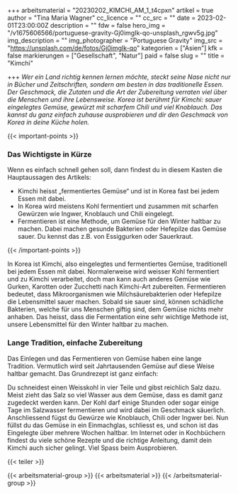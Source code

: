 +++
arbeitsmaterial = "20230202_KIMCHI_AM_1_t4cpxn"
artikel = true
author = "Tina Maria Wagner"
cc_licence = ""
cc_src = ""
date = 2023-02-01T23:00:00Z
description = ""
fdw = false
hero_img = "/v1675606566/portuguese-gravity-Gj0imgIk-qo-unsplash_rgwv5g.jpg"
img_description = ""
img_photographer = "Portuguese Gravity"
img_src = "https://unsplash.com/de/fotos/Gj0imgIk-qo"
kategorien = ["Asien"]
kfk = false
markierungen = ["Gesellschaft", "Natur"]
paid = false
slug = ""
title = "Kimchi"

+++
_Wer ein Land richtig kennen lernen möchte, steckt seine Nase nicht nur in Bücher und Zeitschriften, sondern am besten in das traditionelle Essen. Der Geschmack, die Zutaten und die Art der Zubereitung verraten viel über die Menschen und ihre Lebensweise. Korea ist berühmt für Kimchi: sauer eingelegtes Gemüse, gewürzt mit scharfem Chili und viel Knoblauch. Das kannst du ganz einfach zuhause ausprobieren und dir den Geschmack von Korea in deine Küche holen._

  
{{< important-points >}} <h3>Das Wichtigste in Kürze</h3>

<p>Wenn es einfach schnell gehen soll, dann findest du in diesem Kasten die Hauptaussagen des Artikels:</p>

<ul>

<li>Kimchi heisst „fermentiertes Gemüse“ und ist in Korea fast bei jedem Essen mit dabei.</li>

<li>In Korea wird meistens Kohl fermentiert und zusammen mit scharfen Gewürzen wie Ingwer, Knoblauch und Chili eingelegt.</li>

<li>Fermentieren ist eine Methode, um Gemüse für den Winter haltbar zu machen. Dabei machen gesunde Bakterien oder Hefepilze das Gemüse sauer. Du kennst das z.B. von Essiggurken oder Sauerkraut.</li>

</ul> {{< /important-points >}}

In Korea ist Kimchi, also eingelegtes und fermentiertes Gemüse, traditionell bei jedem Essen mit dabei. Normalerweise wird weisser Kohl fermentiert und zu Kimchi verarbeitet, doch man kann auch anderes Gemüse wie Gurken, Karotten oder Zucchetti nach Kimchi-Art zubereiten. Fermentieren bedeutet, dass Mikroorganismen wie Milchsäurebakterien oder Hefepilze die Lebensmittel sauer machen. Sobald sie sauer sind, können schädliche Bakterien, welche für uns Menschen giftig sind, dem Gemüse nichts mehr anhaben. Das heisst, dass die Fermentation eine sehr wichtige Methode ist, unsere Lebensmittel für den Winter haltbar zu machen.

### Lange Tradition, einfache Zubereitung

Das Einlegen und das Fermentieren von Gemüse haben eine lange Tradition. Vermutlich wird seit Jahrtausenden Gemüse auf diese Weise haltbar gemacht. Das Grundrezept ist ganz einfach:

Du schneidest einen Weisskohl in vier Teile und gibst reichlich Salz dazu. Meist zieht das Salz so viel Wasser aus dem Gemüse, dass es damit ganz zugedeckt werden kann. Der Kohl darf einige Stunden oder sogar einige Tage im Salzwasser fermentieren und wird dabei im Geschmack säuerlich. Anschliessend fügst du Gewürze wie Knoblauch, Chili oder Ingwer bei. Nun füllst du das Gemüse in ein Einmachglas, schliesst es, und schon ist das Eingelegte über mehrere Wochen haltbar. Im Internet oder in Kochbüchern findest du viele schöne Rezepte und die richtige Anleitung, damit dein Kimchi auch sicher gelingt. Viel Spass beim Ausprobieren.

{{< teiler >}}

{{< arbeitsmaterial-group >}} {{< arbeitsmaterial >}} {{< /arbeitsmaterial-group >}}